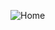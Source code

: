 
![Home](https://github.com/armanmk22-p/ui-sample/assets/118584557/7196f9ec-0c67-4c79-b26d-2e647f8f8cd3)



